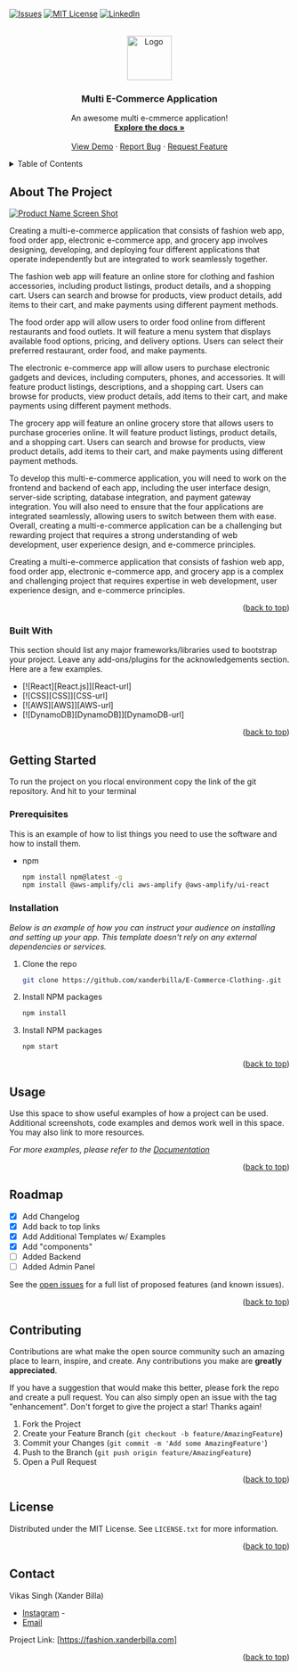 [![Issues][issues-shield]][issues-url]
[![MIT License][license-shield]][license-url]
[![LinkedIn][linkedin-shield]][linkedin-url]



<!-- PROJECT LOGO -->
<br />
<div align="center">
  <a href="https://xanderbilla.com">
    <img src="https://i.imgur.com/G6sWWqH.png" alt="Logo" width="80" height="80">
  </a>

  <h3 align="center">Multi E-Commerce Application</h3>

  <p align="center">
    An awesome multi e-cmmerce application!
    <br />
    <a href="https://github.com/xanderbilla/"><strong>Explore the docs »</strong></a>
    <br />
    <br />
    <a href="https://fashion.xanderbilla.com">View Demo</a>
    ·
    <a href="https://github.com/xanderbilla/E-Commerce-Clothing-/issues">Report Bug</a>
    ·
    <a href="https://github.com/xanderbilla/E-Commerce-Clothing-/issues">Request Feature</a>
  </p>
</div>



<!-- TABLE OF CONTENTS -->
<details>
  <summary>Table of Contents</summary>
  <ol>
    <li>
      <a href="#about-the-project">About The Project</a>
      <ul>
        <li><a href="#built-with">Built With</a></li>
      </ul>
    </li>
    <li>
      <a href="#getting-started">Getting Started</a>
      <ul>
        <li><a href="#prerequisites">Prerequisites</a></li>
        <li><a href="#installation">Installation</a></li>
      </ul>
    </li>
    <li><a href="#usage">Usage</a></li>
    <li><a href="#roadmap">Roadmap</a></li>
    <li><a href="#contributing">Contributing</a></li>
    <li><a href="#license">License</a></li>
    <li><a href="#contact">Contact</a></li>
    <li><a href="#acknowledgments">Acknowledgments</a></li>
  </ol>
</details>



<!-- ABOUT THE PROJECT -->
## About The Project

[![Product Name Screen Shot][product-screenshot]](https://example.com)

Creating a multi-e-commerce application that consists of fashion web app, food order app, electronic e-commerce app, and grocery app involves designing, developing, and deploying four different applications that operate independently but are integrated to work seamlessly together.

The fashion web app will feature an online store for clothing and fashion accessories, including product listings, product details, and a shopping cart. Users can search and browse for products, view product details, add items to their cart, and make payments using different payment methods.

The food order app will allow users to order food online from different restaurants and food outlets. It will feature a menu system that displays available food options, pricing, and delivery options. Users can select their preferred restaurant, order food, and make payments.

The electronic e-commerce app will allow users to purchase electronic gadgets and devices, including computers, phones, and accessories. It will feature product listings, descriptions, and a shopping cart. Users can browse for products, view product details, add items to their cart, and make payments using different payment methods.

The grocery app will feature an online grocery store that allows users to purchase groceries online. It will feature product listings, product details, and a shopping cart. Users can search and browse for products, view product details, add items to their cart, and make payments using different payment methods.

To develop this multi-e-commerce application, you will need to work on the frontend and backend of each app, including the user interface design, server-side scripting, database integration, and payment gateway integration. You will also need to ensure that the four applications are integrated seamlessly, allowing users to switch between them with ease.
Overall, creating a multi-e-commerce application can be a challenging but rewarding project that requires a strong understanding of web development, user experience design, and e-commerce principles.

Creating a multi-e-commerce application that consists of fashion web app, food order app, electronic e-commerce app, and grocery app is a complex and challenging project that requires expertise in web development, user experience design, and e-commerce principles.


<p align="right">(<a href="#readme-top">back to top</a>)</p>



### Built With

This section should list any major frameworks/libraries used to bootstrap your project. Leave any add-ons/plugins for the acknowledgements section. Here are a few examples.

* [![React][React.js]][React-url]
* [![CSS][CSS]][CSS-url]
* [![AWS][AWS]][AWS-url]
* [![DynamoDB][DynamoDB]][DynamoDB-url]

<p align="right">(<a href="#readme-top">back to top</a>)</p>



<!-- GETTING STARTED -->
## Getting Started

To run the project on you rlocal environment copy the link of the git repository. And hit to your terminal

### Prerequisites

This is an example of how to list things you need to use the software and how to install them.
* npm
  ```sh
  npm install npm@latest -g 
  npm install @aws-amplify/cli aws-amplify @aws-amplify/ui-react 
  ```

### Installation

_Below is an example of how you can instruct your audience on installing and setting up your app. This template doesn't rely on any external dependencies or services._

1. Clone the repo
   ```sh
   git clone https://github.com/xanderbilla/E-Commerce-Clothing-.git
   ```
2. Install NPM packages
   ```sh
   npm install
   ```
3. Install NPM packages
   ```sh
   npm start
   ```

<p align="right">(<a href="#readme-top">back to top</a>)</p>



<!-- USAGE EXAMPLES -->
## Usage

Use this space to show useful examples of how a project can be used. Additional screenshots, code examples and demos work well in this space. You may also link to more resources.

_For more examples, please refer to the [Documentation](https://example.com)_

<p align="right">(<a href="#readme-top">back to top</a>)</p>



<!-- ROADMAP -->
## Roadmap

- [x] Add Changelog
- [x] Add back to top links
- [x] Add Additional Templates w/ Examples
- [x] Add "components" 
- [ ] Added Backend
- [ ] Added Admin Panel

See the [open issues](https://github.com/othneildrew/Best-README-Template/issues) for a full list of proposed features (and known issues).

<p align="right">(<a href="#readme-top">back to top</a>)</p>



<!-- CONTRIBUTING -->
## Contributing

Contributions are what make the open source community such an amazing place to learn, inspire, and create. Any contributions you make are **greatly appreciated**.

If you have a suggestion that would make this better, please fork the repo and create a pull request. You can also simply open an issue with the tag "enhancement".
Don't forget to give the project a star! Thanks again!

1. Fork the Project
2. Create your Feature Branch (`git checkout -b feature/AmazingFeature`)
3. Commit your Changes (`git commit -m 'Add some AmazingFeature'`)
4. Push to the Branch (`git push origin feature/AmazingFeature`)
5. Open a Pull Request

<p align="right">(<a href="#readme-top">back to top</a>)</p>



<!-- LICENSE -->
## License

Distributed under the MIT License. See `LICENSE.txt` for more information.

<p align="right">(<a href="#readme-top">back to top</a>)</p>



<!-- CONTACT -->
## Contact

Vikas Singh (Xander Billa)

* [Instagram](https://instagram.com/xander.billa) - 
* [Email](mailto:xanderbilla@gmail.com)

Project Link: [https://fashion.xanderbilla.com]

<p align="right">(<a href="#readme-top">back to top</a>)</p>



<!-- MARKDOWN LINKS & IMAGES -->
<!-- https://www.markdownguide.org/basic-syntax/#reference-style-links -->
[issues-shield]: https://img.shields.io/github/issues/othneildrew/Best-README-Template.svg?style=for-the-badge
[issues-url]: https://github.com/othneildrew/Best-README-Template/issues
[license-shield]: https://img.shields.io/github/license/othneildrew/Best-README-Template.svg?style=for-the-badge
[license-url]: https://github.com/othneildrew/Best-README-Template/blob/master/LICENSE.txt
[linkedin-shield]: https://img.shields.io/badge/-LinkedIn-black.svg?style=for-the-badge&logo=linkedin&colorB=555
[linkedin-url]: https://www.linkedin.com/in/vikas-singh-212278165/
[product-screenshot]: https://i.imgur.com/BDhA6TQ.png
